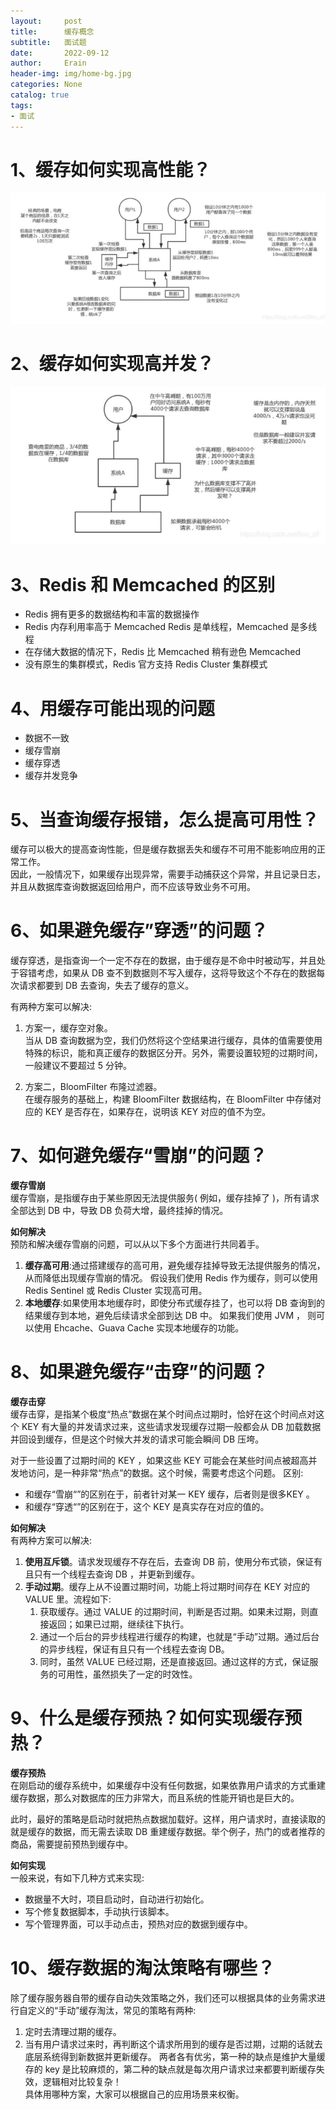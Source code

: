 ```yaml
---
layout:     post
title:      缓存概念
subtitle:   面试题
date:       2022-09-12
author:     Erain
header-img: img/home-bg.jpg
categories: None
catalog: true
tags:
- 面试
---
```


# 1、缓存如何实现高性能？

![img.png](/img/post/缓存-高性能.png)

# 2、缓存如何实现高并发？

![img.png](/img/post/缓存-高并发.png)

# 3、Redis 和 Memcached 的区别

- Redis 拥有更多的数据结构和丰富的数据操作  
- Redis 内存利用率高于 Memcached Redis 是单线程，Memcached 是多线程  
- 在存储大数据的情况下，Redis 比 Memcached 稍有逊色 Memcached  
- 没有原生的集群模式，Redis 官方支持 Redis Cluster 集群模式

# 4、用缓存可能出现的问题

- 数据不一致
- 缓存雪崩
- 缓存穿透
- 缓存并发竞争

# 5、当查询缓存报错，怎么提高可用性？

缓存可以极大的提高查询性能，但是缓存数据丢失和缓存不可用不能影响应用的正常工作。    
因此，一般情况下，如果缓存出现异常，需要手动捕获这个异常，并且记录日志，并且从数据库查询数据返回给用户，而不应该导致业务不可用。

# 6、如果避免缓存”穿透”的问题？

缓存穿透，是指查询一个一定不存在的数据，由于缓存是不命中时被动写，并且处于容错考虑，如果从 DB 查不到数据则不写入缓存，这将导致这个不存在的数据每次请求都要到 DB 去查询，失去了缓存的意义。

有两种方案可以解决:

1. 方案一，缓存空对象。    
   当从 DB 查询数据为空，我们仍然将这个空结果进行缓存，具体的值需要使用特殊的标识，能和真正缓存的数据区分开。另外，需要设置较短的过期时间， 一般建议不要超过 5 分钟。


1. 方案二，BloomFilter 布隆过滤器。   
   在缓存服务的基础上，构建 BloomFilter 数据结构，在 BloomFilter 中存储对应的 KEY 是否存在，如果存在，说明该 KEY 对应的值不为空。

# 7、如何避免缓存“雪崩”的问题？

**缓存雪崩**    
缓存雪崩，是指缓存由于某些原因无法提供服务( 例如，缓存挂掉了 )，所有请求全部达到 DB 中，导致 DB 负荷大增，最终挂掉的情况。

**如何解决**    
预防和解决缓存雪崩的问题，可以从以下多个方面进行共同着手。

1. **缓存高可用**:通过搭建缓存的高可用，避免缓存挂掉导致无法提供服务的情况，从而降低出现缓存雪崩的情况。 假设我们使用 Redis 作为缓存，则可以使用 Redis Sentinel 或 Redis Cluster 实现高可用。
2. **本地缓存**:如果使用本地缓存时，即使分布式缓存挂了，也可以将 DB 查询到的结果缓存到本地，避免后续请求全部到达 DB 中。 如果我们使用 JVM ， 则可以使用 Ehcache、Guava Cache 实现本地缓存的功能。

# 8、如果避免缓存“击穿”的问题？

**缓存击穿**  
缓存击穿，是指某个极度“热点”数据在某个时间点过期时，恰好在这个时间点对这个 KEY 有大量的并发请求过来，这些请求发现缓存过期一般都会从 DB 加载数据并回设到缓存，但是这个时候大并发的请求可能会瞬间 DB 压垮。

对于一些设置了过期时间的 KEY ，如果这些 KEY 可能会在某些时间点被超高并发地访问，是一种非常“热点”的数据。这个时候，需要考虑这个问题。 区别:

* 和缓存“雪崩“”的区别在于，前者针对某一 KEY 缓存，后者则是很多KEY 。
* 和缓存“穿透“”的区别在于，这个 KEY 是真实存在对应的值的。

**如何解决**     
有两种方案可以解决: 
1. **使用互斥锁**。请求发现缓存不存在后，去查询 DB 前，使用分布式锁，保证有且只有一个线程去查询 DB ，并更新到缓存。
2. **手动过期**。缓存上从不设置过期时间，功能上将过期时间存在 KEY 对应的
VALUE 里。流程如下:
   1. 获取缓存。通过 VALUE 的过期时间，判断是否过期。如果未过期，则直接返回；如果已过期，继续往下执行。
   2. 通过一个后台的异步线程进行缓存的构建，也就是“手动”过期。通过后台的异步线程，保证有且只有一个线程去查询 DB。
   3. 同时，虽然 VALUE 已经过期，还是直接返回。通过这样的方式，保证服务的可用性，虽然损失了一定的时效性。

# 9、什么是缓存预热？如何实现缓存预热？

**缓存预热**    
在刚启动的缓存系统中，如果缓存中没有任何数据，如果依靠用户请求的方式重建缓存数据，那么对数据库的压力非常大，而且系统的性能开销也是巨大的。

此时，最好的策略是启动时就把热点数据加载好。这样，用户请求时，直接读取的就是缓存的数据，而无需去读取 DB 重建缓存数据。举个例子，热门的或者推荐的商品，需要提前预热到缓存中。

**如何实现**     
一般来说，有如下几种方式来实现:

- 数据量不大时，项目启动时，自动进行初始化。
- 写个修复数据脚本，手动执行该脚本。
- 写个管理界面，可以手动点击，预热对应的数据到缓存中。

# 10、缓存数据的淘汰策略有哪些？

除了缓存服务器自带的缓存自动失效策略之外，我们还可以根据具体的业务需求进行自定义的“手动”缓存淘汰，常见的策略有两种:

1. 定时去清理过期的缓存。
2. 当有用户请求过来时，再判断这个请求所用到的缓存是否过期，过期的话就去底层系统得到新数据并更新缓存。 两者各有优劣，第一种的缺点是维护大量缓存的 key
   是比较麻烦的，第二种的缺点就是每次用户请求过来都要判断缓存失效，逻辑相对比较复杂！   
   具体用哪种方案，大家可以根据自己的应用场景来权衡。